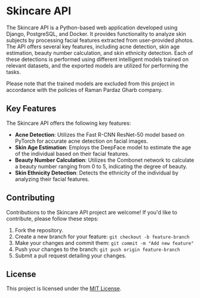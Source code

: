 # Skincare API

The Skincare API is a Python-based web application developed using Django, PostgreSQL, and Docker. It provides functionality to analyze skin subjects by processing facial features extracted from user-provided photos. The API offers several key features, including acne detection, skin age estimation, beauty number calculation, and skin ethnicity detection. Each of these detections is performed using different intelligent models trained on relevant datasets, and the exported models are utilized for performing the tasks.

Please note that the trained models are excluded from this project in accordance with the policies of Raman Pardaz Gharb company.

## Key Features

The Skincare API offers the following key features:

- **Acne Detection**: Utilizes the Fast R-CNN ResNet-50 model based on PyTorch for accurate acne detection on facial images.
- **Skin Age Estimation**: Employs the DeepFace model to estimate the age of the individual based on their facial features.
- **Beauty Number Calculation**: Utilizes the Combonet network to calculate a beauty number ranging from 0 to 5, indicating the degree of beauty.
- **Skin Ethnicity Detection**: Detects the ethnicity of the individual by analyzing their facial features.

## Contributing

Contributions to the Skincare API project are welcome! If you'd like to contribute, please follow these steps:

1. Fork the repository.
2. Create a new branch for your feature: `git checkout -b feature-branch`
3. Make your changes and commit them: `git commit -m "Add new feature"`
4. Push your changes to the branch: `git push origin feature-branch`
5. Submit a pull request detailing your changes.

## License

This project is licensed under the [MIT License](https://opensource.org/licenses/MIT).

